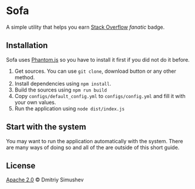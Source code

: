# Sofa

A simple utility that helps you earn [Stack Overflow](http://stackoverflow.com) _fanatic_ badge.

## Installation

Sofa uses [Phantom.js](http://phantomjs.org/) so you have to install it first if you did not do it before.

1. Get sources. You can use `git clone`, download button or any other method.
2. Install dependencies using `npm install`.
3. Build the sources using `npm run build`
4. Copy `configs/default_config.yml` to `configs/config.yml` and fill it with
your own values.
5. Run the application using `node dist/index.js`


## Start with the system

You may want to run the application automatically with the system. There are
many ways of doing so and all of the are outside of this short guide.

## License

[Apache 2.0](http://www.apache.org/licenses/LICENSE-2.0) © Dmitriy Simushev

